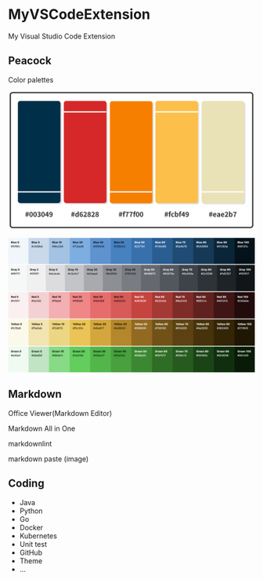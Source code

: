 # MyVSCodeExtension

My Visual Studio Code Extension

## Peacock

Color palettes

![Lemon-Meringue-Prussian-Blue-Color-Palette](image/README/Lemon-Meringue-Prussian-Blue-Color-Palette.png)

![Wordpress Admin Color Palette](image/README/wordpress-admin-color-palette-WP57.png)

## Markdown

Office Viewer(Markdown Editor)

Markdown All in One

markdownlint

markdown paste (image)

## Coding

- Java
- Python
- Go
- Docker
- Kubernetes
- Unit test
- GitHub
- Theme
- ...
